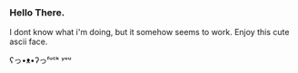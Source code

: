 ### Hello There.

I dont know what i'm doing, but it somehow seems to work. 
Enjoy this cute ascii face.

ʕっ•ᴥ•ʔっᶠᵘᶜᵏ ʸᵒᵘ
